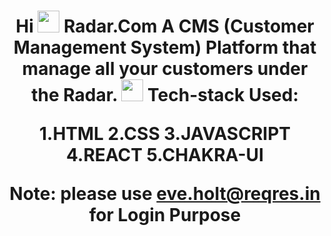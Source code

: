 <h1 align="center">
    Hi
    <img src="https://emojipedia-us.s3.amazonaws.com/source/noto-emoji-animations/344/waving-hand_1f44b.gif" width="35">
    Radar.Com
A CMS (Customer Management System) Platform that manage all your customers under the Radar.
    <img src="[https://camo.githubusercontent.com/d3359cb00ab0b5ed8f2e1fe3fceb4fbaf3b614340f8c0db99c17b9f50b351770/68747470733a2f2f656d6f6a69732e736c61636b6d6f6a69732e636f6d2f656d6f6a69732f696d616765732f313533313834393433302f343234362f626c6f622d73756e676c61737365732e6769663f31353331383439343330](https://i.ibb.co/mBb56Pm/Radar-5.png)" width="35">
  Tech-stack Used:

1.HTML
2.CSS
3.JAVASCRIPT
4.REACT
5.CHAKRA-UI

Note:
please use eve.holt@reqres.in for Login Purpose
  
  
  
</h1>









